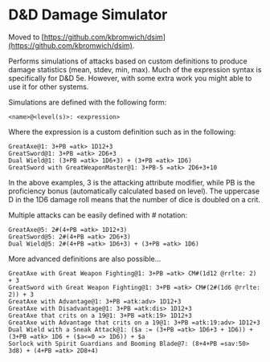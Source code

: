 # D&D Damage Simulator

Moved to [https://github.com/kbromwich/dsim](https://github.com/kbromwich/dsim).

Performs simulations of attacks based on custom definitions to produce damage statistics (mean, stdev, min, max).
Much of the expression syntax is specifically for D&D 5e. However, with some extra work you might able to use it for other systems.

Simulations are defined with the following form:
```
<name>@<level(s)>: <expression>
```
Where the expression is a custom definition such as in the following:
```
GreatAxe@1: 3+PB =atk> 1D12+3
GreatSword@1: 3+PB =atk> 2D6+3
Dual Wield@1: (3+PB =atk> 1D6+3) + (3+PB =atk> 1D6)
GreatSword with GreatWeaponMaster@1: 3+PB-5 =atk> 2D6+3+10
```
In the above examples, 3 is the attacking attribute modifier, while PB is the proficiency bonus (automatically calculated based on level).
The uppercase D in the 1D6 damage roll means that the number of dice is doubled on a crit.

Multiple attacks can be easily defined with # notation:
```
GreatAxe@5: 2#(4+PB =atk> 1D12+3)
GreatSword@5: 2#(4+PB =atk> 2D6+3)
Dual Wield@5: 2#(4+PB =atk> 1D6+3) + (3+PB =atk> 1D6)
```

More advanced definitions are also possible...
```
GreatAxe with Great Weapon Fighting@1: 3+PB =atk> CM#(1d12 @rrlte: 2) + 3
GreatSword with Great Weapon Fighting@1: 3+PB =atk> CM#(2#(1d6 @rrlte: 2)) + 3
GreatAxe with Advantage@1: 3+PB =atk:adv> 1D12+3
GreatAxe with Disadvantage@1: 3+PB =atk:dis> 1D12+3
GreatAxe that crits on a 19@1: 3+PB =atk:19> 1D12+3
GreatAxe with Advantage that crits on a 19@1: 3+PB =atk:19:adv> 1D12+3
Dual Wield with a Sneak Attack@1: ($a := (3+PB =atk> 1D6+3 + 1D6)) + (3+PB =atk> 1D6 + ($a<=0 => 1D6)) + $a
Sorlock with Spirit Guardians and Booming Blade@7: (8+4+PB =sav:50> 3d8) + (4+PB =atk> 2D8+4)
```
